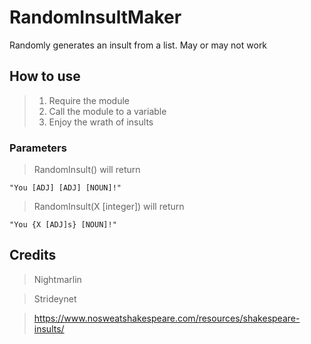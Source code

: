 # RandomInsultMaker
Randomly generates an insult from a list. May or may not work

## How to use
> 1) Require the module
> 2) Call the module to a variable
> 3) Enjoy the wrath of insults

### Parameters
> RandomInsult() will return
```
"You [ADJ] [ADJ] [NOUN]!"
```
> RandomInsult(X [integer]) will return
```
"You {X [ADJ]s} [NOUN]!"
```

## Credits
> Nightmarlin


> Strideynet


> https://www.nosweatshakespeare.com/resources/shakespeare-insults/
